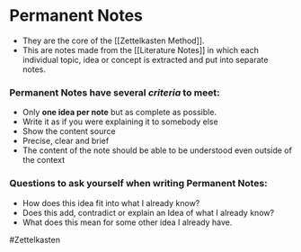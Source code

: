 # Permanent Notes
- They are the core of the [[Zettelkasten Method]].
- This are notes made from the [[Literature Notes]] in which each individual topic, idea or concept is extracted and put into separate notes.

### Permanent Notes have several *criteria* to meet:
- Only **one idea per note** but as complete as possible.
- Write it as if you were explaining it to somebody else
- Show the content source
- Precise, clear and brief
- The content of the note should be able to be understood even outside of the context

### Questions to ask yourself when writing Permanent Notes:
-	How does this idea fit into what I already know?
-	Does this add, contradict or explain an Idea of what I already know?
-	What does this mean for some other idea I already have.

#Zettelkasten 